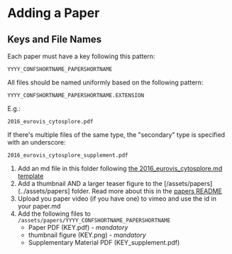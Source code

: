 # Adding a Paper

## Keys and File Names

Each paper must have a key following this pattern:

```
YYYY_CONFSHORTNAME_PAPERSHORTNAME
```

All files should be named uniformly based on the following pattern:

```
YYYY_CONFSHORTNAME_PAPERSHORTNAME.EXTENSION
```
E.g.:
```
2016_eurovis_cytosplore.pdf
```
If there's multiple files of the same type, the "secondary" type is specified with an underscore:
```
2016_eurovis_cytosplore_supplement.pdf
```

 1. Add an md file in this folder following [the 2016_eurovis_cytosplore.md template](2016_eurovis_cytosplore.md)
 2. Add a thumbnail AND a larger teaser figure to the [/assets/papers](../assets/papers] folder. Read more about this in the [papers README](../assets/papers/README.md)
 3. Upload you paper video (if you have one) to vimeo and use the id in your paper.md
 4. Add the following files to `/assets/papers/YYYY_CONFSHORTNAME_PAPERSHORTNAME`
    * Paper PDF (KEY.pdf) - *mandatory*
    * thumbnail figure (KEY.png) - *mandatory*  
    * Supplementary Material PDF (KEY_supplement.pdf)
